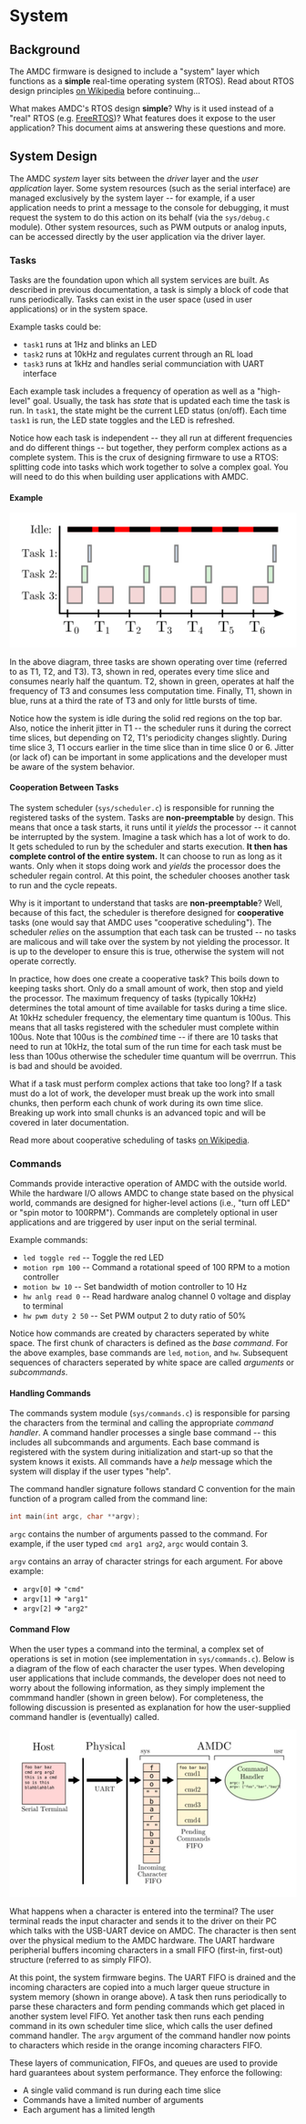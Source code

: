 # System

## Background

The AMDC firmware is designed to include a "system" layer which functions as a **simple** real-time operating system (RTOS). Read about RTOS design principles [on Wikipedia](https://en.wikipedia.org/wiki/Real-time_operating_system) before continuing...

What makes AMDC's RTOS design **simple**? Why is it used instead of a "real" RTOS (e.g. [FreeRTOS](https://www.freertos.org/))? What features does it expose to the user application? This document aims at answering these questions and more.

## System Design

The AMDC *system* layer sits between the *driver* layer and the *user application* layer. Some system resources (such as the serial interface) are managed exclusively by the system layer -- for example, if a user application needs to print a message to the console for debugging, it must request the system to do this action on its behalf (via the `sys/debug.c` module). Other system resources, such as PWM outputs or analog inputs, can be accessed directly by the user application via the driver layer.

### Tasks

Tasks are the foundation upon which all system services are built. As described in previous documentation, a task is simply a block of code that runs periodically. Tasks can exist in the user space (used in user applications) or in the system space.

Example tasks could be:
- `task1` runs at 1Hz and blinks an LED
- `task2` runs at 10kHz and regulates current through an RL load
- `task3` runs at 1kHz and handles serial communciation with UART interface

Each example task includes a frequency of operation as well as a "high-level" goal. Usually, the task has *state* that is updated each time the task is run. In `task1`, the state might be the current LED status (on/off). Each time `task1` is run, the LED state toggles and the LED is refreshed.

Notice how each task is independent -- they all run at different frequencies and do different things -- but together, they perform complex actions as a complete system. This is the crux of designing firmware to use a RTOS: splitting code into tasks which work together to solve a complex goal. You will need to do this when building user applications with AMDC.

#### Example

![tasks-example](images/tasks-example.svg)

In the above diagram, three tasks are shown operating over time (referred to as T1, T2, and T3). T3, shown in red, operates every time slice and consumes nearly half the quantum. T2, shown in green, operates at half the frequency of T3 and consumes less computation time. Finally, T1, shown in blue, runs at a third the rate of T3 and only for little bursts of time.

Notice how the system is idle during the solid red regions on the top bar. Also, notice the inherit jitter in T1 -- the scheduler runs it during the correct time slices, but depending on T2, T1's periodicity changes slightly. During time slice 3, T1 occurs earlier in the time slice than in time slice 0 or 6. Jitter (or lack of) can be important in some applications and the developer must be aware of the system behavior.

#### Cooperation Between Tasks

The system scheduler (`sys/scheduler.c`) is responsible for running the registered tasks of the system. Tasks are **non-preemptable** by design. This means that once a task starts, it runs until it *yields* the processor -- it cannot be interrupted by the system. Imagine a task which has a lot of work to do. It gets scheduled to run by the scheduler and starts execution. **It then has complete control of the entire system.** It can choose to run as long as it wants. Only when it stops doing work and *yields* the processor does the scheduler regain control. At this point, the scheduler chooses another task to run and the cycle repeats.

Why is it important to understand that tasks are **non-preemptable**? Well, because of this fact, the scheduler is therefore designed for **cooperative** tasks (one would say that AMDC uses "cooperative scheduling"). The scheduler *relies* on the assumption that each task can be trusted -- no tasks are malicous and will take over the system by not yielding the processor. It is up to the developer to ensure this is true, otherwise the system will not operate correctly.

In practice, how does one create a cooperative task? This boils down to keeping tasks short. Only do a small amount of work, then stop and yield the processor. The maximum frequency of tasks (typically 10kHz) determines the total amount of time available for tasks during a time slice. At 10kHz scheduler frequency, the elementary time quantum is 100us. This means that all tasks registered with the scheduler must complete within 100us. Note that 100us is the *combined* time -- if there are 10 tasks that need to run at 10kHz, the total sum of the run time for each task must be less than 100us otherwise the scheduler time quantum will be overrrun. This is bad and should be avoided. 

What if a task must perform complex actions that take too long? If a task must do a lot of work, the developer must break up the work into small chunks, then perform each chunk of work during its own time slice. Breaking up work into small chunks is an advanced topic and will be covered in later documentation.

Read more about cooperative scheduling of tasks [on Wikipedia](https://en.wikipedia.org/wiki/Cooperative_multitasking).

### Commands

Commands provide interactive operation of AMDC with the outside world. While the hardware I/O allows AMDC to change state based on the physical world, commands are designed for higher-level actions (i.e., "turn off LED" or "spin motor to 100RPM"). Commands are completely optional in user applications and are triggered by user input on the serial terminal.

Example commands:
- `led toggle red` -- Toggle the red LED
- `motion rpm 100` -- Command a rotational speed of 100 RPM to a motion controller
- `motion bw 10` -- Set bandwidth of motion controller to 10 Hz
- `hw anlg read 0` -- Read hardware analog channel 0 voltage and display to terminal
- `hw pwm duty 2 50` -- Set PWM output 2 to duty ratio of 50%

Notice how commands are created by characters seperated by white space. The first chunk of characters is defined as the *base command*. For the above examples, base commands are `led`, `motion`, and `hw`. Subsequent sequences of characters seperated by white space are called *arguments* or *subcommands*.

#### Handling Commands

The commands system module (`sys/commands.c`) is responsible for parsing the characters from the terminal and calling the appropriate *command handler*. A command handler processes a single base command -- this includes all subcommands and arguments. Each base command is registered with the system during initialization and start-up so that the system knows it exists. All commands have a *help* message which the system will display if the user types "help".

The command handler signature follows standard C convention for the main function of a program called from the command line:

```C
int main(int argc, char **argv);
```

`argc` contains the number of arguments passed to the command. For example, if the user typed `cmd arg1 arg2`, `argc` would contain 3.

`argv` contains an array of character strings for each argument. For above example:
- `argv[0]` => `"cmd"`
- `argv[1]` => `"arg1"`
- `argv[2]` => `"arg2"`

#### Command Flow

When the user types a command into the terminal, a complex set of operations is set in motion (see implementation in `sys/commands.c`). Below is a diagram of the flow of each character the user types. When developing user applications that include commands, the developer does not need to worry about the following information, as they simply implement the commmand handler (shown in green below). For completeness, the following discussion is presented as explanation for how the user-supplied command handler is (eventually) called.

![cmd-flow](images/cmd-flow.svg)

What happens when a character is entered into the terminal? The user terminal reads the input character and sends it to the driver on their PC which talks with the USB-UART device on AMDC. The character is then sent over the physical medium to the AMDC hardware. The UART hardware peripherial buffers incoming characters in a small FIFO (first-in, first-out) structure (referred to as simply FIFO).

At this point, the system firmware begins. The UART FIFO is drained and the incoming characters are copied into a much larger queue structure in system memory (shown in orange above). A task then runs periodically to parse these characters and form pending commands which get placed in another system level FIFO. Yet another task then runs each pending command in its own scheduler time slice, which calls the user defined command handler. The `argv` argument of the command handler now points to characters which reside in the orange incoming characters FIFO.

These layers of communication, FIFOs, and queues are used to provide hard guarantees about system performance. They enforce the following:
- A single valid command is run during each time slice
- Commands have a limited number of arguments
- Each argument has a limited length
